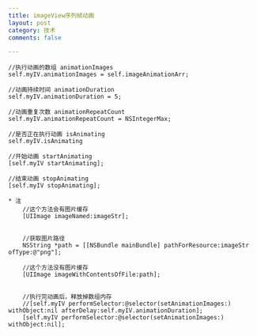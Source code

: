 ```yaml
---
title: imageView序列帧动画
layout: post
category: 技术
comments: false

---
```




	//执行动画的数组 animationImages
	self.myIV.animationImages = self.imageAnimationArr;
	
	//动画持续时间 animationDuration
    self.myIV.animationDuration = 5;
    
    //动画重复次数 animationRepeatCount
    self.myIV.animationRepeatCount = NSIntegerMax;
    
    //是否正在执行动画 isAnimating
    self.myIV.isAnimating
    
    //开始动画 startAnimating
    [self.myIV startAnimating];
    
    //结束动画 stopAnimating
    [self.myIV stopAnimating];
    
    * 注
    	//这个方法会有图片缓存
		[UIImage imageNamed:imageStr];
		
		
		//获取图片路径
		NSString *path = [[NSBundle mainBundle] pathForResource:imageStr ofType:@"png"];

		//这个方法没有图片缓存
		[UIImage imageWithContentsOfFile:path];
		
		
		//执行完动画后，释放掉数组内存
        //[self.myIV performSelector:@selector(setAnimationImages:) withObject:nil afterDelay:self.myIV.animationDuration];
        [self.myIV performSelector:@selector(setAnimationImages:) withObject:nil];
   	